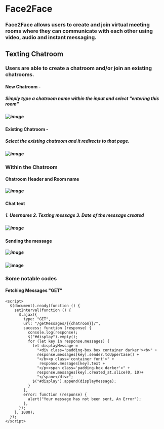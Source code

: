 # Face2Face
### Face2Face allows users to create and join virtual meeting rooms where they can communicate with each other using video, audio and instant messaging.


## Texting Chatroom 
### Users are able to create a chatroom and/or join an existing chatrooms.
#### New Chatroom - 
  ##### Simply type a chatroom name within the input and select "entering this room"
  ##### ![image](https://user-images.githubusercontent.com/107300143/208799407-89acbba6-8733-4c7e-a517-cf97eea662a6.png)
#### Existing Chatroom - 
  ##### Select the existing chatroom and it redirects to that page. 
  ##### ![image](https://user-images.githubusercontent.com/107300143/208799497-6df28c0f-31be-4191-9529-fd83588ccd09.png)
### Within the Chatroom 
#### Chatroom Header and Room name
  ##### ![image](https://user-images.githubusercontent.com/107300143/208799825-046a34e7-e786-4e11-a755-5235627d9d36.png)
#### Chat text 
 ##### 1. Username 2. Texting message 3. Date of the message created
 ##### ![image](https://user-images.githubusercontent.com/107300143/208800140-10073eec-6edf-40be-8f22-609d554bb618.png)
#### Sending the message
  ##### ![image](https://user-images.githubusercontent.com/107300143/208800279-ece2c086-edc8-461d-951f-dce7773bf5ed.png)

#### ![image](https://user-images.githubusercontent.com/107300143/208800342-e9d2167a-d069-4152-9bd9-23d14bec611d.png)

### Some notable codes
#### Fetching Messages "GET"
    <script>
      $(document).ready(function () {
        setInterval(function () {
          $.ajax({
            type: "GET",
            url: "/getMessages/{{chatroom}}/",
            success: function (response) {
              console.log(response);
              $("#display").empty();
              for (let key in response.messages) {
                let displayMessage =
                  "<div class='padding-box box container darker'><b>" +
                  response.messages[key].sender.toUpperCase() +
                  "</b><p class='container font'>" +
                   response.messages[key].text +
                  "</p><span class='padding-box darker'>" +
                  response.messages[key].created_at.slice(0, 10)+
                  "</span></div>";
                $("#display").append(displayMessage);
              }
            },
            error: function (response) {
              alert("Your message has not been sent, An Error");
            },
          });
        }, 1000);
      });
    </script>

